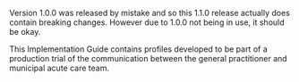 Version 1.0.0 was released by mistake and so this 1.1.0 release actually does contain breaking changes. However due to 1.0.0 not being in use, it should be okay.

This Implementation Guide contains profiles developed to be part of a production trial of the communication between the general practitioner and municipal acute care team.

    